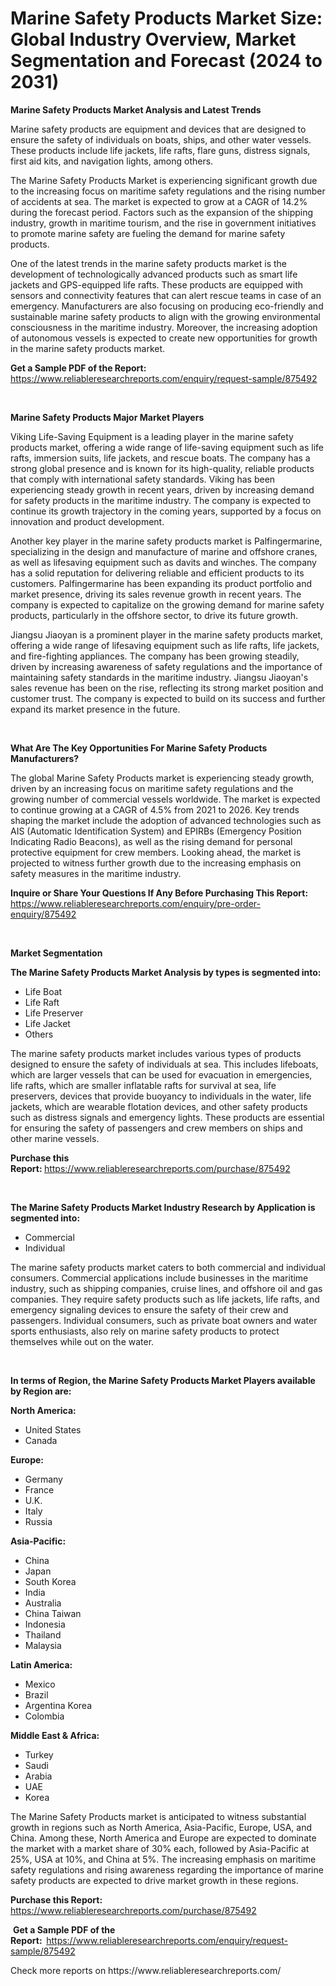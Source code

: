 <p><h1>Marine Safety Products Market Size: Global Industry Overview, Market Segmentation and Forecast (2024 to 2031)</h1></p><p><strong>Marine Safety Products Market Analysis and Latest Trends</strong></p>
<p><p>Marine safety products are equipment and devices that are designed to ensure the safety of individuals on boats, ships, and other water vessels. These products include life jackets, life rafts, flare guns, distress signals, first aid kits, and navigation lights, among others.</p><p>The Marine Safety Products Market is experiencing significant growth due to the increasing focus on maritime safety regulations and the rising number of accidents at sea. The market is expected to grow at a CAGR of 14.2% during the forecast period. Factors such as the expansion of the shipping industry, growth in maritime tourism, and the rise in government initiatives to promote marine safety are fueling the demand for marine safety products.</p><p>One of the latest trends in the marine safety products market is the development of technologically advanced products such as smart life jackets and GPS-equipped life rafts. These products are equipped with sensors and connectivity features that can alert rescue teams in case of an emergency. Manufacturers are also focusing on producing eco-friendly and sustainable marine safety products to align with the growing environmental consciousness in the maritime industry. Moreover, the increasing adoption of autonomous vessels is expected to create new opportunities for growth in the marine safety products market.</p></p>
<p><strong>Get a Sample PDF of the Report:&nbsp;</strong> <a href="https://www.reliableresearchreports.com/enquiry/request-sample/875492">https://www.reliableresearchreports.com/enquiry/request-sample/875492</a></p>
<p>&nbsp;</p>
<p><strong>Marine Safety Products Major Market Players</strong></p>
<p><p>Viking Life-Saving Equipment is a leading player in the marine safety products market, offering a wide range of life-saving equipment such as life rafts, immersion suits, life jackets, and rescue boats. The company has a strong global presence and is known for its high-quality, reliable products that comply with international safety standards. Viking has been experiencing steady growth in recent years, driven by increasing demand for safety products in the maritime industry. The company is expected to continue its growth trajectory in the coming years, supported by a focus on innovation and product development.</p><p>Another key player in the marine safety products market is Palfingermarine, specializing in the design and manufacture of marine and offshore cranes, as well as lifesaving equipment such as davits and winches. The company has a solid reputation for delivering reliable and efficient products to its customers. Palfingermarine has been expanding its product portfolio and market presence, driving its sales revenue growth in recent years. The company is expected to capitalize on the growing demand for marine safety products, particularly in the offshore sector, to drive its future growth.</p><p>Jiangsu Jiaoyan is a prominent player in the marine safety products market, offering a wide range of lifesaving equipment such as life rafts, life jackets, and fire-fighting appliances. The company has been growing steadily, driven by increasing awareness of safety regulations and the importance of maintaining safety standards in the maritime industry. Jiangsu Jiaoyan's sales revenue has been on the rise, reflecting its strong market position and customer trust. The company is expected to build on its success and further expand its market presence in the future.</p></p>
<p>&nbsp;</p>
<p><strong>What Are The Key Opportunities For Marine Safety Products Manufacturers?</strong></p>
<p><p>The global Marine Safety Products market is experiencing steady growth, driven by an increasing focus on maritime safety regulations and the growing number of commercial vessels worldwide. The market is expected to continue growing at a CAGR of 4.5% from 2021 to 2026. Key trends shaping the market include the adoption of advanced technologies such as AIS (Automatic Identification System) and EPIRBs (Emergency Position Indicating Radio Beacons), as well as the rising demand for personal protective equipment for crew members. Looking ahead, the market is projected to witness further growth due to the increasing emphasis on safety measures in the maritime industry.</p></p>
<p><strong>Inquire or Share Your Questions If Any Before Purchasing This Report:</strong> <a href="https://www.reliableresearchreports.com/enquiry/pre-order-enquiry/875492">https://www.reliableresearchreports.com/enquiry/pre-order-enquiry/875492</a></p>
<p>&nbsp;</p>
<p><strong>Market Segmentation</strong></p>
<p><strong>The Marine Safety Products Market Analysis by types is segmented into:</strong></p>
<p><ul><li>Life Boat</li><li>Life Raft</li><li>Life Preserver</li><li>Life Jacket</li><li>Others</li></ul></p>
<p><p>The marine safety products market includes various types of products designed to ensure the safety of individuals at sea. This includes lifeboats, which are larger vessels that can be used for evacuation in emergencies, life rafts, which are smaller inflatable rafts for survival at sea, life preservers, devices that provide buoyancy to individuals in the water, life jackets, which are wearable flotation devices, and other safety products such as distress signals and emergency lights. These products are essential for ensuring the safety of passengers and crew members on ships and other marine vessels.</p></p>
<p><strong>Purchase this Report:&nbsp;</strong><a href="https://www.reliableresearchreports.com/purchase/875492">https://www.reliableresearchreports.com/purchase/875492</a></p>
<p>&nbsp;</p>
<p><strong>The Marine Safety Products Market Industry Research by Application is segmented into:</strong></p>
<p><ul><li>Commercial</li><li>Individual</li></ul></p>
<p><p>The marine safety products market caters to both commercial and individual consumers. Commercial applications include businesses in the maritime industry, such as shipping companies, cruise lines, and offshore oil and gas companies. They require safety products such as life jackets, life rafts, and emergency signaling devices to ensure the safety of their crew and passengers. Individual consumers, such as private boat owners and water sports enthusiasts, also rely on marine safety products to protect themselves while out on the water.</p></p>
<p>&nbsp;</p>
<p><strong>In terms of Region, the Marine Safety Products Market Players available by Region are:</strong></p>
<p>
    <p> <strong> North America: </strong>
        <ul>
            <li>United States</li>
            <li>Canada</li>
        </ul>
        </p> 
    <p> <strong> Europe: </strong>
        <ul>
            <li>Germany</li>
            <li>France</li>
            <li>U.K.</li>
            <li>Italy</li>
            <li>Russia</li>
        </ul>
        </p> 
    <p> <strong> Asia-Pacific: </strong>
        <ul>
            <li>China</li>
            <li>Japan</li>
            <li>South Korea</li>
            <li>India</li>
            <li>Australia</li>
            <li>China Taiwan</li>
            <li>Indonesia</li>
            <li>Thailand</li>
            <li>Malaysia</li>
        </ul>
        </p> 
    <p> <strong> Latin America: </strong>
        <ul>
            <li>Mexico</li>
            <li>Brazil</li>
            <li>Argentina Korea</li>
            <li>Colombia</li>
        </ul>
        </p> 
    <p> <strong> Middle East & Africa: </strong>
        <ul>
            <li>Turkey</li>
            <li>Saudi</li>
            <li>Arabia</li>
            <li>UAE</li>
            <li>Korea</li>
        </ul>
    </p>
    </p>
<p><p>The Marine Safety Products market is anticipated to witness substantial growth in regions such as North America, Asia-Pacific, Europe, USA, and China. Among these, North America and Europe are expected to dominate the market with a market share of 30% each, followed by Asia-Pacific at 25%, USA at 10%, and China at 5%. The increasing emphasis on maritime safety regulations and rising awareness regarding the importance of marine safety products are expected to drive market growth in these regions.</p></p>
<p><strong>Purchase this Report: </strong><a href="https://www.reliableresearchreports.com/purchase/875492">https://www.reliableresearchreports.com/purchase/875492</a></p>
<p>&nbsp;<strong>Get a Sample PDF of the Report:&nbsp;&nbsp;</strong><a href="https://www.reliableresearchreports.com/enquiry/request-sample/875492">https://www.reliableresearchreports.com/enquiry/request-sample/875492</a></p>
<p><strong></strong></p>
<p>Check more reports on https://www.reliableresearchreports.com/</p>